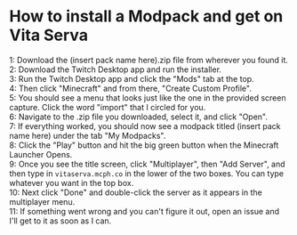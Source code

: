 # How to install a Modpack and get on Vita Serva

1: Download the (insert pack name here).zip file from wherever you found it.                                                       
2: Download the Twitch Desktop app and run the installer.                                                                          
3: Run the Twitch Desktop app and click the "Mods" tab at the top.                                                                 
4: Then click "Minecraft" and from there, "Create Custom Profile".                                                                 
5: You should see a menu that looks just like the one in the provided screen capture.  Click the word "import" that I circled for you.                                                                                                                               
6: Navigate to the .zip file you downloaded, select it, and click "Open".                                                          
7: If everything worked, you should now see a modpack titled (insert pack name here) under the tab "My Modpacks".                                                 
8: Click the "Play" button and hit the big green button when the Minecraft Launcher Opens.                                         
9: Once you see the title screen, click "Multiplayer", then "Add Server", and then type in `vitaserva.mcph.co` in the lower of the two boxes.  You can type whatever you want in the top box.                                                                         
10: Next click "Done" and double-click the server as it appears in the multiplayer menu.                                           
11: If something went wrong and you can't figure it out, open an issue and I'll get to it as soon as I can.                        
